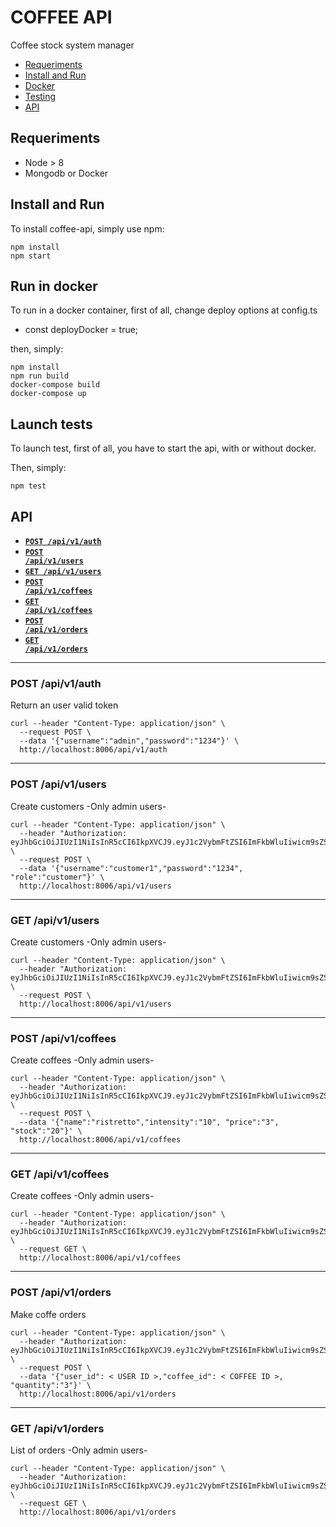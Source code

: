# COFFEE API

Coffee stock system manager

* [Requeriments](#requeriments)
* [Install and Run](#install)
* [Docker](#docker)
* [Testing](#test)
* [API](#api)


<a name="requeriments"></a>
## Requeriments

* Node > 8
* Mongodb or Docker


<a name="install"></a>
## Install and Run
To install coffee-api, simply use npm:

```
npm install
npm start
```

<a name="docker"></a>
## Run in docker
To run in a docker container, first of all, change deploy options at config.ts

* const deployDocker = true;

then, simply:

```
npm install
npm run build
docker-compose build
docker-compose up
```

<a name="test"></a>
## Launch tests
To launch test, first of all, you have to start the api, with or without docker.

Then, simply:

```
npm test
```

<a name="api"></a>
## API

  * <a href="#auth"><code><b>POST /api/v1/auth</b></code></a>
  * <a href="#createUser"><code><b>POST /api/v1/users</b></code></a>
  * <a href="#usersList"><code><b>GET /api/v1/users</b></code></a>
  * <a href="#createCoffee"><code><b>POST /api/v1/coffees</b></code></a>
  * <a href="#coffeeList"><code><b>GET /api/v1/coffees</b></code></a>
  * <a href="#makeOrders"><code><b>POST /api/v1/orders</b></code></a>
  * <a href="#ordersList"><code><b>GET /api/v1/orders</b></code></a>

-------------------------------------------------------
<a name="auth"></a>
### POST /api/v1/auth

Return an user valid token

```
curl --header "Content-Type: application/json" \
  --request POST \
  --data '{"username":"admin","password":"1234"}' \
  http://localhost:8006/api/v1/auth
```

-------------------------------------------------------
<a name="createUser"></a>
### POST /api/v1/users

Create customers -Only admin users-

```
curl --header "Content-Type: application/json" \
  --header "Authorization: eyJhbGciOiJIUzI1NiIsInR5cCI6IkpXVCJ9.eyJ1c2VybmFtZSI6ImFkbWluIiwicm9sZSI6ImFkbWluIiwiZGF0ZSI6IjIwMTktMDctMDZUMDc6NTU6MTYuNTIyWiIsImlhdCI6MTU2MjM5OTcxNiwiZXhwIjoxNTYyNDg2MTE2fQ.sDu7EeeH5ilfz6lV_WDQ7Wd4TjGLbT02vabqZI__4Ew" \
  --request POST \
  --data '{"username":"customer1","password":"1234", "role":"customer"}' \
  http://localhost:8006/api/v1/users
```

-------------------------------------------------------
<a name="usersList"></a>
### GET /api/v1/users

Create customers -Only admin users-

```
curl --header "Content-Type: application/json" \
  --header "Authorization: eyJhbGciOiJIUzI1NiIsInR5cCI6IkpXVCJ9.eyJ1c2VybmFtZSI6ImFkbWluIiwicm9sZSI6ImFkbWluIiwiZGF0ZSI6IjIwMTktMDctMDZUMDc6NTU6MTYuNTIyWiIsImlhdCI6MTU2MjM5OTcxNiwiZXhwIjoxNTYyNDg2MTE2fQ.sDu7EeeH5ilfz6lV_WDQ7Wd4TjGLbT02vabqZI__4Ew" \
  --request POST \
  http://localhost:8006/api/v1/users
```

-------------------------------------------------------
<a name="createCoffee"></a>
### POST /api/v1/coffees

Create coffees -Only admin users-

```
curl --header "Content-Type: application/json" \
  --header "Authorization: eyJhbGciOiJIUzI1NiIsInR5cCI6IkpXVCJ9.eyJ1c2VybmFtZSI6ImFkbWluIiwicm9sZSI6ImFkbWluIiwiZGF0ZSI6IjIwMTktMDctMDZUMDc6NTU6MTYuNTIyWiIsImlhdCI6MTU2MjM5OTcxNiwiZXhwIjoxNTYyNDg2MTE2fQ.sDu7EeeH5ilfz6lV_WDQ7Wd4TjGLbT02vabqZI__4Ew" \
  --request POST \
  --data '{"name":"ristretto","intensity":"10", "price":"3", "stock":"20"}' \
  http://localhost:8006/api/v1/coffees
```

-------------------------------------------------------
<a name="coffeeList"></a>
### GET /api/v1/coffees

Create coffees -Only admin users-

```
curl --header "Content-Type: application/json" \
  --header "Authorization: eyJhbGciOiJIUzI1NiIsInR5cCI6IkpXVCJ9.eyJ1c2VybmFtZSI6ImFkbWluIiwicm9sZSI6ImFkbWluIiwiZGF0ZSI6IjIwMTktMDctMDZUMDc6NTU6MTYuNTIyWiIsImlhdCI6MTU2MjM5OTcxNiwiZXhwIjoxNTYyNDg2MTE2fQ.sDu7EeeH5ilfz6lV_WDQ7Wd4TjGLbT02vabqZI__4Ew" \
  --request GET \
  http://localhost:8006/api/v1/coffees
```

-------------------------------------------------------
<a name="makeOrders"></a>
### POST /api/v1/orders

Make coffe orders

```
curl --header "Content-Type: application/json" \
  --header "Authorization: eyJhbGciOiJIUzI1NiIsInR5cCI6IkpXVCJ9.eyJ1c2VybmFtZSI6ImFkbWluIiwicm9sZSI6ImFkbWluIiwiZGF0ZSI6IjIwMTktMDctMDZUMDc6NTU6MTYuNTIyWiIsImlhdCI6MTU2MjM5OTcxNiwiZXhwIjoxNTYyNDg2MTE2fQ.sDu7EeeH5ilfz6lV_WDQ7Wd4TjGLbT02vabqZI__4Ew" \
  --request POST \
  --data '{"user_id": < USER ID >,"coffee_id": < COFFEE ID >, "quantity":"3"}' \
  http://localhost:8006/api/v1/orders
```

-------------------------------------------------------
<a name="ordersList"></a>
### GET /api/v1/orders

List of orders -Only admin users-

```
curl --header "Content-Type: application/json" \
  --header "Authorization: eyJhbGciOiJIUzI1NiIsInR5cCI6IkpXVCJ9.eyJ1c2VybmFtZSI6ImFkbWluIiwicm9sZSI6ImFkbWluIiwiZGF0ZSI6IjIwMTktMDctMDZUMDc6NTU6MTYuNTIyWiIsImlhdCI6MTU2MjM5OTcxNiwiZXhwIjoxNTYyNDg2MTE2fQ.sDu7EeeH5ilfz6lV_WDQ7Wd4TjGLbT02vabqZI__4Ew" \
  --request GET \
  http://localhost:8006/api/v1/orders
```
